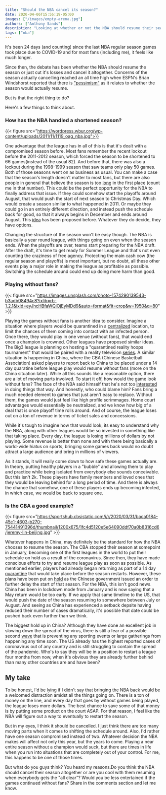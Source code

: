 ```yaml
---
title: "Should the NBA cancel its season?"
date: 2020-04-06T15:56:19-05:00
images: ["/images/empty-arena.jpg"]
authors: ["Anthony Sands"]
description: "Looking at whether or not the NBA should resume their season due to the delay caused by coronavirus"
tags: ["nba"]
---
```



It's been 24 days (and counting) since the last NBA regular season games took place due to COVID-19 and for most fans (including me), it feels like much longer.
<!--more-->
 Since then, the debate has been whether the NBA should resume the season or just cut it's losses and cancel it altogether. Concerns of the season actually cancelling reached an all time high when ESPN's Brian Windshorst reported that there is ["pessimism"](https://www.espn.com/video/clip?id=28993152) as it relates to whether the season would actually resume. 
 
 But is that the right thing to do?

 Here's a few things to think about.

### How has the NBA handled a shortened season?

 {{< figure src="https://wordpress.wbur.org/wp-content/uploads/2011/11/1119_oag_nba.jpg">}}

 One advantage that the league has in all of this is that it's dealt with a compromised season before. Most fans remember the recent lockout before the 2011-2012 season, which forced the season to be shortened to 66 games(instead of the usual 82). 
 And before that, there was also a lockout during the 1998-1999 season that saw teams only play 50 games. Both of those seasons went on as business as usual. You can make a case that the season's length doesn't matter to most fans, but there are also people in general that believe the season is too [long](https://www.google.com) in the first place (count me in that number). This could be the perfect opportunity for the NBA to finally address that issue. If they could somehow start the playoffs around August, that would push the start of next season to Christmas Day. Which would create a season similar to what happened in 2011. Or maybe they could go in an entirely different direction, and instead push the schedule back for good, so that it always begins in December and ends around August. This [idea](https://www.cbssports.com/nba/news/hawks-ceo-steve-koonin-proposes-to-start-nba-season-in-december-league-is-open-to-the-idea/) has been proposed before. Whatever they do decide, they have options. 

 Changing the structure of the season won't be easy though. The NBA is basically a year round league, with things going on even when the season ends. When the playoffs are over, teams start preparing for the NBA draft. After the draft, it's time to get ready for Summer League and that's not even counting the craziness of free agency. Protecting the main cash cow (the regular season and playoffs) is most important, but no doubt, all these other events play a major role in making the league as profitable as possible. Switching the schedule around could end up doing more harm than good.



### Playing without fans?

{{< figure src="https://images.unsplash.com/photo-1574290139543-b3adb08494c8?ixlib=rb-1.2.1&ixid=eyJhcHBfaWQiOjEyMDd9&auto=format&fit=crop&w=1950&q=80" >}}


Playing the games without fans is another idea to consider. Imagine a situation where players would be quarantined in a [centralized](https://sports.yahoo.com/nba-playoffs-coronavirus-pandemic-regular-season-playoffs-single-site-041634778.html) location, to limit the chances of them coming into contact with an infected person. Once there, they would play in one venue (without fans), that would end once a champion is crowned. Other leagues have proposed similar ideas. The Big3 league is planning on hosting a "quarantined reality hoops tournament" that would be paired with a reality television [series](https://www.vibe.com/2020/03/ice-cube-big3-quarantined-reality-hoops-tournament). A similar situation is happening in China, where the CBA (Chinese Basketball Association) asked players to report back to China to be placed under a 14 day quaratine before league play would resume without fans (more on the China situation later). While all this sounds like a reasonable option, there are a lot of moving parts involved. To start it off, how would the game look without fans? The face of the NBA said himself that he's not too [interested](https://www.espn.com/nba/story/_/id/28958201/no-excitement-fans) in doing things that way. And honestly, who could blame him? Fans bring a much needed element to games that just aren't easy to replace. Without them, the games would just feel like high profile scrimmages. Home court advantages would essentially be neutralized, and we know how big of a deal that is once playoff time rolls around. And of course, the league loses out on a ton of revenue in terms of ticket sales and concessions.


While it's tough to imagine how that would look, its easy to understand why the NBA, along with other leagues would be so invested in something like that taking place. Every day, the league is losing millions of dollars by not playing. Some revenue is better than none and with there being basically a world-wide hiatus on sports, bringing some games back would no doubt attract a large audience and bring in millions of viewers.

As it stands, it will really come down to how safe these games actually are. In theory, putting healthy players in a "bubble" and allowing them to play and practice while being isolated from everybody else sounds conceivable. But this isn't 2k. These players have family members and loved ones that they would be leaving behind for a long period of time. And there is always the chance that somehow, one of these players ends up becoming infected, in which case, we would be back to square one.



### Is the CBA a good example?

{{< figure src="https://sportshub.cbsistatic.com/i/r/2020/03/31/baca0184-45c1-4603-b270-75441491396d/thumbnail/1200x675/1fc4d5120e5e64090ddf70a0b8316cd6/jeremy-lin-beijing.jpg" >}}

Whatever happens in China, may definitely be the standard for how the NBA chooses to resume the season.
The CBA stopped their season at somepoint in January, becoming one of the first leagues in the world to put their schedule on hold as a result of the coronavirus. Since then, they have made conscious efforts to try and resume league play as soon as possible. As mentioned earlier, players had already began returning as part of a 14 day [quarantine](https://www.scmp.com/sport/china/article/3076312/jeremy-lin-coronavirus-quarantine-china-ahead-cba-restart) that would take place before the season restarts. However, these plans have been put on [hold](https://sports.yahoo.com/chinese-basketball-association-delays-season-restart-due-to-coronavirus-which-is-not-great-for-sports-in-us-153831112.html) as the Chinese government issued an order to further delay the start of that season. For the NBA, this isn't good news. China has been in lockdown mode from January and is now saying that a May return would be too early. If we apply that same timeline to the US, that would push the date of the season resuming to somewhere between July or August. And seeing as China has experienced a setback depsite having reduced their number of cases dramatically, it's possible that date could be pushed back even further than we think.

The biggest hold up in China? Although they have done an excellent job in slowing down the spread of the virus, there is still a fear of a possible second [wave](https://www.scmp.com/sport/china/article/3078330/coronavirus-nba-and-premier-league-will-have-wait-china-refuses-play) that is preventing any sporting events or large gatherings from happening any time soon. The US already has the highest reported cases of coronavirus out of any country and is still struggling to contain the spread of the pandemic. Who's to say they will be in a position to restart a league four months from now, when it's obvious they are already further behind than many other countries are and have been?



## My take

To be honest, I'd be lying if I didn't say that bringing the NBA back would be a welcomed distraction amidst all the things going on. There is a ton of money on the line, and every day that goes by without games being played, the league loses more dollars. The best chance to save some of that money is by putting some product on the court ASAP. For that reason, I feel like the NBA will figure out a way to eventually to restart the season. 

But in my eyes, I think it should be cancelled. I just think there are too many moving parts when it comes to shifting the schedule around. Also, I'd rather have one season compromised instead of two. Whatever decision the NBA makes will affect not only this year, but the years to come. Playing a near entire season without a champion would suck, but there are times in life when you run into situations that are completely out of your control. For me, this happens to be one of those times. 

But what do you guys think? You heard my reasons.Do you think the NBA should cancel their season altogether or are you cool with them resuming when everybody gets the "all clear"? Would you be less entertained if the games continued without fans? Share in the comments section and let me know.